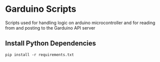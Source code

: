 # Garduino Scripts

Scripts used for handling logic on arduino microcontroller and for reading from and posting to the Garduino API server

## Install Python Dependencies

`pip install -r requirements.txt`
